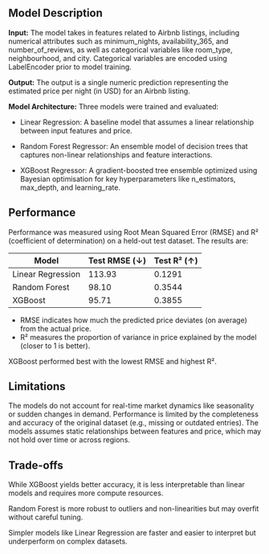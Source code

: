 ## Model Description

**Input:**
The model takes in features related to Airbnb listings, including numerical attributes such as minimum_nights, availability_365, and number_of_reviews, as well as categorical variables like room_type, neighbourhood, and city. Categorical variables are encoded using LabelEncoder prior to model training.

**Output:**
The output is a single numeric prediction representing the estimated price per night (in USD) for an Airbnb listing.

**Model Architecture:**
Three models were trained and evaluated:

- Linear Regression: A baseline model that assumes a linear relationship between input features and price.

- Random Forest Regressor: An ensemble model of decision trees that captures non-linear relationships and feature interactions.

- XGBoost Regressor: A gradient-boosted tree ensemble optimized using Bayesian optimisation for key hyperparameters like n_estimators, max_depth, and learning_rate.

## Performance

Performance was measured using Root Mean Squared Error (RMSE) and R² (coefficient of determination) on a held-out test dataset. The results are:

| Model      | Test RMSE (↓) | Test R² (↑)
| ----------- | ----------- |----------- |
| Linear Regression| 113.93| 0.1291 |
| Random Forest| 98.10|0.3544 |
| XGBoost|  95.71|0.3855 |


- RMSE indicates how much the predicted price deviates (on average) from the actual price.
- R² measures the proportion of variance in price explained by the model (closer to 1 is better).

XGBoost performed best with the lowest RMSE and highest R².

## Limitations

The models do not account for real-time market dynamics like seasonality or sudden changes in demand.
Performance is limited by the completeness and accuracy of the original dataset (e.g., missing or outdated entries). The models assumes static relationships between features and price, which may not hold over time or across regions.

## Trade-offs

While XGBoost yields better accuracy, it is less interpretable than linear models and requires more compute resources. 

Random Forest is more robust to outliers and non-linearities but may overfit without careful tuning.

Simpler models like Linear Regression are faster and easier to interpret but underperform on complex datasets.